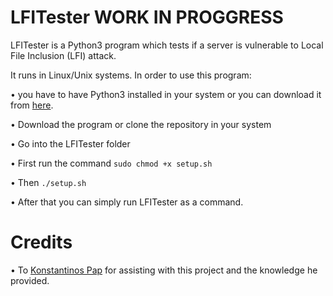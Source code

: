 # LFITester WORK IN PROGGRESS

LFITester is a Python3 program which tests if a server is vulnerable to Local File Inclusion (LFI) attack.

It runs in Linux/Unix systems. In order to use this program:

• you have to have Python3 installed in your system or you can download it from [here](https://www.python.org/downloads/).

• Download the program or clone the repository in your system

• Go into the LFITester folder

• First run the command ```sudo chmod +x setup.sh```

• Then ```./setup.sh```

• After that you can simply run LFITester as a command.

# Credits
• To [Konstantinos Pap](https://github.com/Konstantinos-Papanagnou) for assisting with this project and the knowledge he provided.
